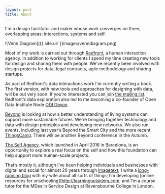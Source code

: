 ```yaml
---
layout: post
title: About
---
```

I'm a design facilitator and maker whose work converges on three, overlapping areas: interactions, systems and self.

![Venn Diagram]({{ site.url }}images/venndiagram.png)

Most of my work is carried out through [Redfront](http://redfront.co.uk), a human interaction agency. In addition to working for clients I spend my time creating new tools for design and sharing them with people. We've recently been involved with design projects for data, legal contracts, agile methodology and sharing startups.

As part of Redfront's data interactions work I'm currently writing a book. The first version, with new tools and approaches for designing with data, will be out very soon. If you're interested you can join [the mailing list](http://eepurl.com/br95wv). Redfront’s data exploration also led to me becoming a co-founder of Open Data Institute Node [ODI Devon](http://devon.theodi.org).

[Beyond](http://beyond.place) is looking at how a better understanding of living systems can support more sustainable futures. We're bringing together technology and data with design principles and developing new networks. We also run events, including last year’s Beyond the Smart City and the more recent [ThingsCamp](http://beyond.place/thingscamp). There will be another Beyond conference in the Autumn.

[The Self Agency](http://theself.agency), which launched in April 2016 in Barcelona, is an opportunity to explore a real focus on the self and how this foundation can help support more human-scale projects.

That’s mostly it, although I’ve been helping individuals and businesses with digital and social for almost 20 years through [imagetext](http://imagetext.co.uk); I write a [long-running blog](http://theminimallist.com) with my wife about all sorts of things; I’m developing [online resources for unschooling](http://learningoutsiders.com; and I’m a course tutor for the MDes in Service Design at Ravensbourne College in London.